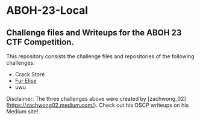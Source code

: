 # ABOH-23-Local

## Challenge files and Writeups for the ABOH 23 CTF Competition. 

This repository consists the challenge files and repositories of the following challenges:

* Crack Store
* [Fur Elise](Fur%20Elise)
* uwu

Disclaimer: The three challenges above were created by [zachwong_02] (https://zachwong02.medium.com/). Check out his OSCP writeups on his Medium site!

